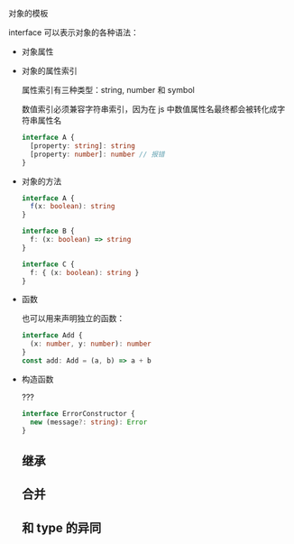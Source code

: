 对象的模板

interface 可以表示对象的各种语法：

- 对象属性

- 对象的属性索引

  属性索引有三种类型：string, number 和 symbol

  数值索引必须兼容字符串索引，因为在 js 中数值属性名最终都会被转化成字符串属性名

  ```ts
  interface A {
    [property: string]: string
    [property: number]: number // 报错
  }
  ```

- 对象的方法

  ```ts
  interface A {
    f(x: boolean): string
  }

  interface B {
    f: (x: boolean) => string
  }

  interface C {
    f: { (x: boolean): string }
  }
  ```

- 函数

  也可以用来声明独立的函数：

  ```ts
  interface Add {
    (x: number, y: number): number
  }
  const add: Add = (a, b) => a + b
  ```

- 构造函数

  ???

  ```ts
  interface ErrorConstructor {
    new (message?: string): Error
  }
  ```

  ## 继承

  ## 合并

  ## 和 type 的异同
